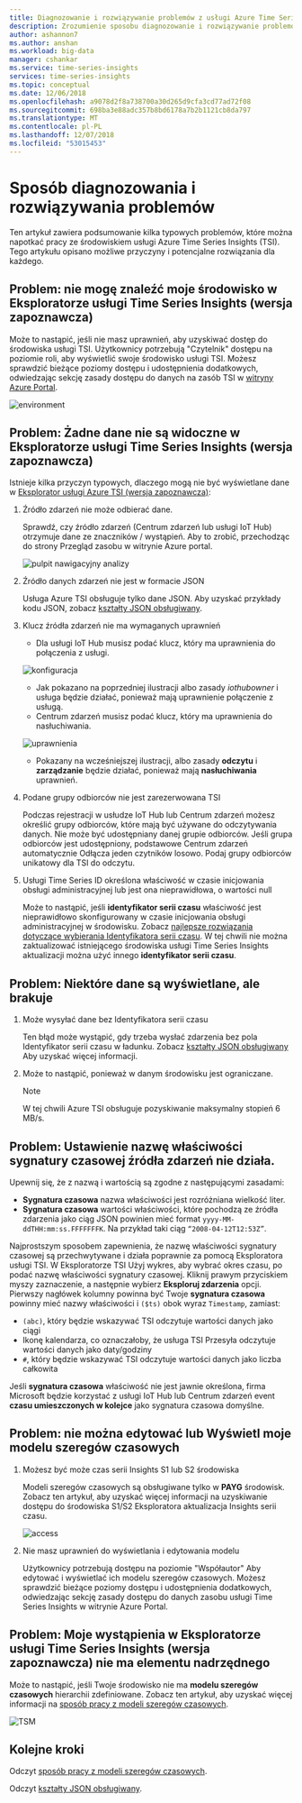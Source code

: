 ```yaml
---
title: Diagnozowanie i rozwiązywanie problemów z usługi Azure Time Series Insights (wersja zapoznawcza) | Dokumentacja firmy Microsoft
description: Zrozumienie sposobu diagnozowanie i rozwiązywanie problemów przy użyciu usługi Azure Time Series Insights (wersja zapoznawcza)
author: ashannon7
ms.author: anshan
ms.workload: big-data
manager: cshankar
ms.service: time-series-insights
services: time-series-insights
ms.topic: conceptual
ms.date: 12/06/2018
ms.openlocfilehash: a9078d2f8a738700a30d265d9cfa3cd77ad72f08
ms.sourcegitcommit: 698ba3e88adc357b8bd6178a7b2b1121cb8da797
ms.translationtype: MT
ms.contentlocale: pl-PL
ms.lasthandoff: 12/07/2018
ms.locfileid: "53015453"
---
```

# <a name="how-to-diagnose-and-troubleshoot"></a>Sposób diagnozowania i rozwiązywania problemów

Ten artykuł zawiera podsumowanie kilka typowych problemów, które można napotkać pracy ze środowiskiem usługi Azure Time Series Insights (TSI). Tego artykułu opisano możliwe przyczyny i potencjalne rozwiązania dla każdego.

## <a name="problem-i-cant-find-my-environment-in-the-time-series-insights-preview-explorer"></a>Problem: nie mogę znaleźć moje środowisko w Eksploratorze usługi Time Series Insights (wersja zapoznawcza)

Może to nastąpić, jeśli nie masz uprawnień, aby uzyskiwać dostęp do środowiska usługi TSI. Użytkownicy potrzebują "Czytelnik" dostępu na poziomie roli, aby wyświetlić swoje środowisko usługi TSI. Możesz sprawdzić bieżące poziomy dostępu i udostępnienia dodatkowych, odwiedzając sekcję zasady dostępu do danych na zasób TSI w [witryny Azure Portal](https://portal.azure.com/).

  ![environment][1]

## <a name="problem-no-data-is-seen-in-the-time-series-insights-preview-explorer"></a>Problem: Żadne dane nie są widoczne w Eksploratorze usługi Time Series Insights (wersja zapoznawcza)

Istnieje kilka przyczyn typowych, dlaczego mogą nie być wyświetlane dane w [Eksplorator usługi Azure TSI (wersja zapoznawcza)](https://insights.timeseries.azure.com/preview):

1. Źródło zdarzeń nie może odbierać dane.

    Sprawdź, czy źródło zdarzeń (Centrum zdarzeń lub usługi IoT Hub) otrzymuje dane ze znaczników / wystąpień. Aby to zrobić, przechodząc do strony Przegląd zasobu w witrynie Azure portal.

    ![pulpit nawigacyjny analizy][2]

1. Źródło danych zdarzeń nie jest w formacie JSON

    Usługa Azure TSI obsługuje tylko dane JSON. Aby uzyskać przykłady kodu JSON, zobacz [kształty JSON obsługiwany](./how-to-shape-query-json.md).

1. Klucz źródła zdarzeń nie ma wymaganych uprawnień

    * Dla usługi IoT Hub musisz podać klucz, który ma uprawnienia do połączenia z usługi.

    ![konfiguracja][3]

    * Jak pokazano na poprzedniej ilustracji albo zasady *iothubowner* i usługa będzie działać, ponieważ mają uprawnienie połączenie z usługą.
    * Centrum zdarzeń musisz podać klucz, który ma uprawnienia do nasłuchiwania.
  
    ![uprawnienia][4]

    * Pokazany na wcześniejszej ilustracji, albo zasady **odczytu** i **zarządzanie** będzie działać, ponieważ mają **nasłuchiwania** uprawnień.

1. Podane grupy odbiorców nie jest zarezerwowana TSI

    Podczas rejestracji w usłudze IoT Hub lub Centrum zdarzeń możesz określić grupy odbiorców, które mają być używane do odczytywania danych. Nie może być udostępniany danej grupie odbiorców. Jeśli grupa odbiorców jest udostępniony, podstawowe Centrum zdarzeń automatycznie Odłącza jeden czytników losowo. Podaj grupy odbiorców unikatowy dla TSI do odczytu.

1. Usługi Time Series ID określona właściwość w czasie inicjowania obsługi administracyjnej lub jest ona nieprawidłowa, o wartości null

    Może to nastąpić, jeśli **identyfikator serii czasu** właściwość jest nieprawidłowo skonfigurowany w czasie inicjowania obsługi administracyjnej w środowisku. Zobacz [najlepsze rozwiązania dotyczące wybierania Identyfikatora serii czasu](./time-series-insights-update-how-to-id.md). W tej chwili nie można zaktualizować istniejącego środowiska usługi Time Series Insights aktualizacji można użyć innego **identyfikator serii czasu**.

## <a name="problem-some-data-is-shown-but-some-is-missing"></a>Problem: Niektóre dane są wyświetlane, ale brakuje

1. Może wysyłać dane bez Identyfikatora serii czasu

    Ten błąd może wystąpić, gdy trzeba wysłać zdarzenia bez pola Identyfikator serii czasu w ładunku. Zobacz [kształty JSON obsługiwany](./how-to-shape-query-json.md) Aby uzyskać więcej informacji.

1. Może to nastąpić, ponieważ w danym środowisku jest ograniczane.

    > [!NOTE]
    > W tej chwili Azure TSI obsługuje pozyskiwanie maksymalny stopień 6 MB/s.

## <a name="problem-my-event-sources-timestamp-property-name-setting-doesnt-work"></a>Problem: Ustawienie nazwę właściwości sygnatury czasowej źródła zdarzeń nie działa.

Upewnij się, że z nazwą i wartością są zgodne z następującymi zasadami:

* **Sygnatura czasowa** nazwa właściwości jest rozróżniana wielkość liter.
* **Sygnatura czasowa** wartości właściwości, które pochodzą ze źródła zdarzenia jako ciąg JSON powinien mieć format `yyyy-MM-ddTHH:mm:ss.FFFFFFFK`. Na przykład taki ciąg `“2008-04-12T12:53Z”`.

Najprostszym sposobem zapewnienia, że nazwę właściwości sygnatury czasowej są przechwytywane i działa poprawnie za pomocą Eksploratora usługi TSI. W Eksploratorze TSI Użyj wykres, aby wybrać okres czasu, po podać nazwę właściwości sygnatury czasowej. Kliknij prawym przyciskiem myszy zaznaczenie, a następnie wybierz **Eksploruj zdarzenia** opcji. Pierwszy nagłówek kolumny powinna być Twoje **sygnatura czasowa** powinny mieć nazwy właściwości i `($ts)` obok wyraz `Timestamp`, zamiast:

* `(abc)`, który będzie wskazywać TSI odczytuje wartości danych jako ciągi
* Ikonę kalendarza, co oznaczałoby, że usługa TSI Przesyła odczytuje wartości danych jako daty/godziny
* `#`, który będzie wskazywać TSI odczytuje wartości danych jako liczba całkowita

Jeśli **sygnatura czasowa** właściwość nie jest jawnie określona, firma Microsoft będzie korzystać z usługi IoT Hub lub Centrum zdarzeń event **czasu umieszczonych w kolejce** jako sygnatura czasowa domyślne.

## <a name="problem-i-cant-edit-or-view-my-time-series-model"></a>Problem: nie można edytować lub Wyświetl moje modelu szeregów czasowych

1. Możesz być może czas serii Insights S1 lub S2 środowiska

   Modeli szeregów czasowych są obsługiwane tylko w **PAYG** środowisk. Zobacz ten artykuł, aby uzyskać więcej informacji na uzyskiwanie dostępu do środowiska S1/S2 Eksploratora aktualizacja Insights serii czasu.

   ![access][5]

1. Nie masz uprawnień do wyświetlania i edytowania modelu

   Użytkownicy potrzebują dostępu na poziomie "Współautor" Aby edytować i wyświetlać ich modelu szeregów czasowych. Możesz sprawdzić bieżące poziomy dostępu i udostępnienia dodatkowych, odwiedzając sekcję zasady dostępu do danych zasobu usługi Time Series Insights w witrynie Azure Portal.

## <a name="problem-all-my-instances-in-time-series-insights-preview-explorer-dont-have-a-parent"></a>Problem: Moje wystąpienia w Eksploratorze usługi Time Series Insights (wersja zapoznawcza) nie ma elementu nadrzędnego

Może to nastąpić, jeśli Twoje środowisko nie ma **modelu szeregów czasowych** hierarchii zdefiniowane. Zobacz ten artykuł, aby uzyskać więcej informacji na [sposób pracy z modeli szeregów czasowych](./time-series-insights-update-how-to-tsm.md).

  ![TSM][6]

## <a name="next-steps"></a>Kolejne kroki

Odczyt [sposób pracy z modeli szeregów czasowych](./time-series-insights-update-how-to-tsm.md).

Odczyt [kształty JSON obsługiwany](./how-to-shape-query-json.md).

<!-- Images -->
[1]: media/v2-update-diagnose-and-troubleshoot/environment.png
[2]: media/v2-update-diagnose-and-troubleshoot/dashboard-insights.png
[3]: media/v2-update-diagnose-and-troubleshoot/configuration.png
[4]: media/v2-update-diagnose-and-troubleshoot/permissions.png
[5]: media/v2-update-diagnose-and-troubleshoot/access.png
[6]: media/v2-update-diagnose-and-troubleshoot/tsm.png